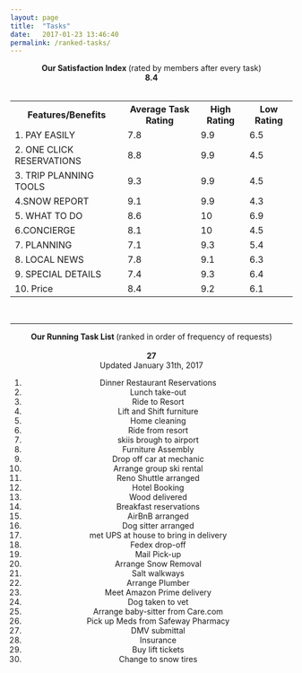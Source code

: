 ```yaml
---
layout: page
title:  "Tasks"
date:   2017-01-23 13:46:40
permalink: /ranked-tasks/
---
```

<div align="center">
<strong>Our Satisfaction Index </strong>(rated by members after every task) <br>
  <span class="fa-stack fa-3x">
  <i class="fa fa-calendar-o fa-stack-2x"></i>
  <strong class="fa-stack-1x calendar-text">8.4</strong>
</span>
<br>
<br>
</div>
<div>
<table id="customers">
  <tr>
    <th>Features/Benefits</th>
    <th>Average Task Rating</th>
    <th>High Rating</th>
    <th>Low Rating</th>
  </tr>
  <tr>
    <td>1. PAY EASILY</td>
    <td>7.8</td>
    <td>9.9</td>
    <td>6.5</td>
  </tr>
  <tr>
    <td>2. ONE CLICK RESERVATIONS</td>
    <td>8.8</td>
    <td>9.9</td>
    <td>    <!-- reference any icon you'd like -->
    4.5</td>
  </tr>
  <tr>
    <td>3. TRIP PLANNING TOOLS</td>
    <td>9.3</td>
    <td>9.9</td>
    <td>4.5</td>
  </tr>
  <tr>
    <td>4.SNOW REPORT</td>
    <td>9.1</td>
    <td>9.9</td>
    <td>4.3</td>
  </tr>
  <tr>
    <td>5. WHAT TO DO</td>
    <td>8.6</td>
    <td>10</td>
    <td>6.9</td>
  </tr>
  <tr>
    <td>6.CONCIERGE</td>
    <td>8.1</td>
    <td>10</td>
    <td>4.5</td>
  </tr>
  <tr>
    <td>7. PLANNING</td>
    <td>7.1</td>
    <td>9.3</td>
    <td>5.4</td>
  </tr>
  <tr>
    <td>8. LOCAL NEWS</td>
    <td>7.8</td>
    <td>9.1</td>
    <td>6.3</td>
  </tr>
  <tr>
    <td>9. SPECIAL DETAILS</td>
    <td>7.4
</td>
    <td>9.3

</td>
    <td>6.4

</td>
  </tr>
  <tr>
    <td>10. Price</td>
    <td>8.4</td>
    <td>9.2</td>
    <td>6.1</td>
  </tr>
</table>
<br>
<hr>
<div align="center">
<strong>Our Running Task List </strong>(ranked in order of frequency of requests) <br>
<br>
<span class="fa-stack fa-3x">
  <i class="fa fa-calendar-o fa-stack-2x"></i>
  <strong class="fa-stack-1x calendar-text">27</strong>
</span>
<br>
<span right> Updated January 31th, 2017</span>
<ol>
<li> Dinner Restaurant Reservations</li>
<li> Lunch take-out</li>
<li> Ride to Resort </li>
<li> Lift and Shift furniture</li>
<li> Home cleaning</li>
<li> Ride from resort</li>
<li> skiis brough to airport</li>
<li> Furniture Assembly</li>
<li> Drop off car at mechanic</li>
<li> Arrange group ski rental</li>
<li> Reno Shuttle arranged</li>
<li> Hotel Booking</li>
<li> Wood delivered</li>
<li> Breakfast reservations</li>
<li> AirBnB arranged</li>
<li> Dog sitter arranged</li>
<li> met UPS at house to bring in delivery</li>
<li> Fedex drop-off</li>
<li> Mail Pick-up </li>
<li> Arrange Snow Removal</li>
<li> Salt walkways</li>
<li> Arrange Plumber</li>
<li> Meet Amazon Prime delivery</li>
<li> Dog taken to vet</li>
<li> Arrange baby-sitter from Care.com</li>
<li> Pick up Meds from Safeway Pharmacy</li>
<li> DMV submittal</li>
<li> Insurance  </li>
<li> Buy lift tickets</li>
<li> Change to snow tires</li>

</ol>

</div>
